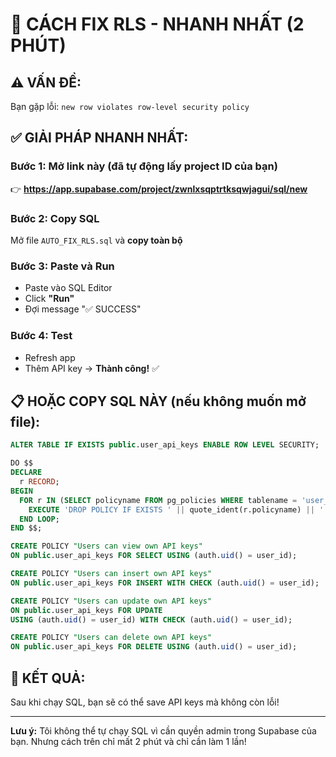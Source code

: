 # 🚀 CÁCH FIX RLS - NHANH NHẤT (2 PHÚT)

## ⚠️ VẤN ĐỀ:
Bạn gặp lỗi: `new row violates row-level security policy`

## ✅ GIẢI PHÁP NHANH NHẤT:

### Bước 1: Mở link này (đã tự động lấy project ID của bạn)
👉 **https://app.supabase.com/project/zwnlxsqptrtksqwjagui/sql/new**

### Bước 2: Copy SQL
Mở file `AUTO_FIX_RLS.sql` và **copy toàn bộ**

### Bước 3: Paste và Run
- Paste vào SQL Editor
- Click **"Run"**
- Đợi message "✅ SUCCESS"

### Bước 4: Test
- Refresh app
- Thêm API key → **Thành công!** ✅

## 📋 HOẶC COPY SQL NÀY (nếu không muốn mở file):

```sql
ALTER TABLE IF EXISTS public.user_api_keys ENABLE ROW LEVEL SECURITY;

DO $$
DECLARE
  r RECORD;
BEGIN
  FOR r IN (SELECT policyname FROM pg_policies WHERE tablename = 'user_api_keys') LOOP
    EXECUTE 'DROP POLICY IF EXISTS ' || quote_ident(r.policyname) || ' ON public.user_api_keys';
  END LOOP;
END $$;

CREATE POLICY "Users can view own API keys" 
ON public.user_api_keys FOR SELECT USING (auth.uid() = user_id);

CREATE POLICY "Users can insert own API keys" 
ON public.user_api_keys FOR INSERT WITH CHECK (auth.uid() = user_id);

CREATE POLICY "Users can update own API keys" 
ON public.user_api_keys FOR UPDATE 
USING (auth.uid() = user_id) WITH CHECK (auth.uid() = user_id);

CREATE POLICY "Users can delete own API keys" 
ON public.user_api_keys FOR DELETE USING (auth.uid() = user_id);
```

## 🎯 KẾT QUẢ:
Sau khi chạy SQL, bạn sẽ có thể save API keys mà không còn lỗi!

---

**Lưu ý:** Tôi không thể tự chạy SQL vì cần quyền admin trong Supabase của bạn. 
Nhưng cách trên chỉ mất 2 phút và chỉ cần làm 1 lần!

